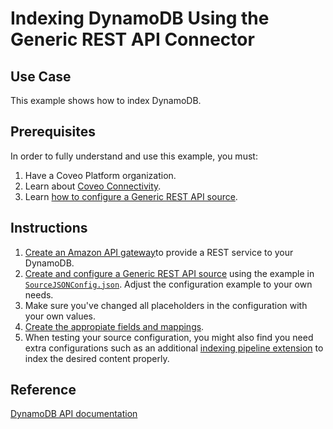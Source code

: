 # Indexing DynamoDB Using the Generic REST API Connector

## Use Case
This example shows how to index DynamoDB.

## Prerequisites
In order to fully understand and use this example, you must:
1. Have a Coveo Platform organization.
2. Learn about [Coveo Connectivity](https://docs.coveo.com/en/1702/).
3. Learn [how to configure a Generic REST API source](https://docs.coveo.com/en/1896/).

## Instructions
1. [Create an Amazon API gateway](https://aws.amazon.com/blogs/compute/using-amazon-api-gateway-as-a-proxy-for-dynamodb/)to provide a REST service to your DynamoDB.
2. [Create and configure a Generic REST API source](https://docs.coveo.com/en/1896/) using the example in [`SourceJSONConfig.json`](https://github.com/coveooss/connectivity-library/blob/master/DynamoDB/SourceJSONConfig.json). Adjust the configuration example to your own needs.
3. Make sure you've changed all placeholders in the configuration with your own values.
4. [Create the appropiate fields and mappings](https://docs.coveo.com/en/1896/#completion).
5. When testing your source configuration, you might also find you need extra configurations such as an additional [indexing pipeline extension](https://docs.coveo.com/en/1645/) to index the desired content properly.

## Reference
[DynamoDB API documentation](https://docs.aws.amazon.com/amazondynamodb/latest/APIReference/Welcome.html)
